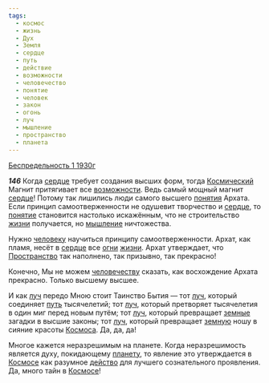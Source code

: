 ```yaml
---
tags:
  - космос
  - жизнь
  - Дух
  - Земля
  - сердце
  - путь
  - действие
  - возможности
  - человечество
  - понятие
  - человек
  - закон
  - огонь
  - луч
  - мышление
  - пространство
  - планета
---
```


[Беспредельность 1 1930г](/agni/1930)

___146___
Когда [сердце](/tag/#сердце) требует создания высших форм, тогда [Космический](/tag/#космос) Магнит притягивает все [возможности](/tag/#возможности). Ведь самый мощный магнит [сердце](/tag/#сердце)! Потому так лишились люди самого высшего [понятия](/tag/#[понятие](/tag/#понятие)) Архата. Если принцип самоотверженности не одушевит творчество и [сердце](/tag/#сердце), то [понятие](/tag/#понятие) становится настолько искажённым, что не строительство [жизни](/tag/#жизнь) получается, но [мышление](/tag/#мышление) ничтожества.   

Нужно [человеку](/tag/#человек) научиться принципу самоотверженности. Архат, как пламя, несёт в [сердце](/tag/#сердце) все [огни](/tag/#огонь) [жизни](/tag/#жизнь). Архат утверждает, что [Пространство](/tag/#пространство) так наполнено, так призывно, так прекрасно!   

Конечно, Мы не можем [человечеству](/tag/#человечество) сказать, как восхождение Архата прекрасно. Только высшему высшее.   

И как [луч](/tag/#луч) передо Мною стоит Таинство Бытия — тот [луч](/tag/#луч), который соединяет [путь](/tag/#путь) тысячелетий; тот [луч](/tag/#луч), который претворяет тысячелетия в один миг перед новым путём; тот [луч](/tag/#луч), который превращает [земные](/tag/#Земля) загадки в высшие законы; тот [луч](/tag/#луч), который превращает [земную](/tag/#Земля) ношу в сияние красоты [Космоса](/tag/#космос). Да, да, да!   

Многое кажется неразрешимым на планете. Когда неразрешимость является духу, покидающему [планету](/tag/#планета), то явление это утверждается в [Космосе](/tag/#космос) как разумное [действо](/tag/#действие) для лучшего сознательного проявления. Да, много тайн в [Космосе](/tag/#космос)!